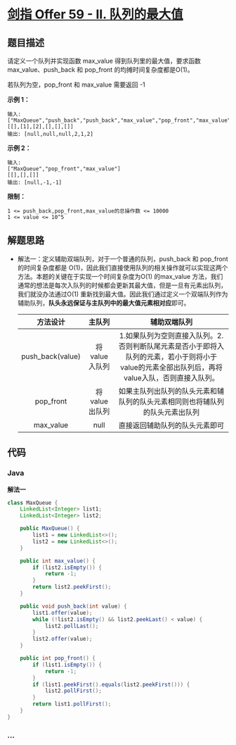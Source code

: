 # [剑指 Offer 59 - II. 队列的最大值](https://leetcode-cn.com/problems/dui-lie-de-zui-da-zhi-lcof/)

## 题目描述

请定义一个队列并实现函数 max_value 得到队列里的最大值，要求函数max_value、push_back 和 pop_front 的均摊时间复杂度都是O(1)。

若队列为空，pop_front 和 max_value 需要返回 -1

**示例 1：**

```
输入: 
["MaxQueue","push_back","push_back","max_value","pop_front","max_value"]
[[],[1],[2],[],[],[]]
输出: [null,null,null,2,1,2]
```

**示例 2：**

```
输入: 
["MaxQueue","pop_front","max_value"]
[[],[],[]]
输出: [null,-1,-1]
```

**限制：**

```
1 <= push_back,pop_front,max_value的总操作数 <= 10000
1 <= value <= 10^5
```

## 解题思路

- 解法一：定义辅助双端队列，对于一个普通的队列，push_back 和 pop_front 的时间复杂度都是 O(1)，因此我们直接使用队列的相关操作就可以实现这两个方法。本题的关键在于实现一个时间复杂度为O(1) 的max_value 方法，我们通常的想法是每次入队列的时候都会更新其最大值，但是一旦有元素出队列，我们就没办法通过O(1) 重新找到最大值。因此我们通过定义一个双端队列作为辅助队列，**队头永远保证与主队列中的最大值元素相对应**即可。

  |     方法设计     |    主队列     |                         辅助双端队列                         |
  | :--------------: | :-----------: | :----------------------------------------------------------: |
  | push_back(value) | 将value入队列 | 1.如果队列为空则直接入队列。2.否则判断队尾元素是否小于即将入队列的元素，若小于则将小于value的元素全部出队列后，再将value入队，否则直接入队列。 |
  |    pop_front     | 将value出队列 | 如果主队列出队列的队头元素和辅队列的队头元素相同则也将辅队列的队头元素出队列 |
  |    max_value     |     null      |                直接返回辅助队列的队头元素即可                |

  

  

  

## 代码

<!-- tabs:start -->

### **Java**

**解法一**

```java
class MaxQueue {
    LinkedList<Integer> list1;
    LinkedList<Integer> list2;

    public MaxQueue() {
        list1 = new LinkedList<>();
        list2 = new LinkedList<>();
    }

    public int max_value() {
        if (list2.isEmpty()) {
            return -1;
        }
        return list2.peekFirst();
    }

    public void push_back(int value) {
        list1.offer(value);
        while (!list2.isEmpty() && list2.peekLast() < value) {
            list2.pollLast();
        }
        list2.offer(value);
    }

    public int pop_front() {
        if (list1.isEmpty()) {
            return -1;
        }
        if (list1.peekFirst().equals(list2.peekFirst())) {
            list2.pollFirst();
        }
        return list1.pollFirst();
    }
}
```


### **...**

```

```

<!-- tabs:end -->